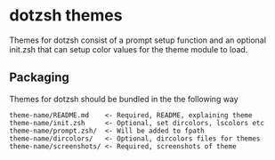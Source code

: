 dotzsh themes
=============

Themes for dotzsh consist of a prompt setup function and an
optional init.zsh that can setup color values for the theme module
to load.

Packaging
---------

Themes for dotzsh should be bundled in the the following way

    theme-name/README.md    <- Required, README, explaining theme 
    theme-name/init.zsh     <- Optional, set dircolors, lscolors etc
    theme-name/prompt.zsh/  <- Will be added to fpath
    theme-name/dircolors/   <- Optional, dircolors files for themes
    theme-name/screenshots/ <- Required, screenshots of theme


